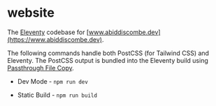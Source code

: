 # website

The [Eleventy](https://www.11ty.dev/) codebase for [www.abiddiscombe.dev](https://www.abiddiscombe.dev).

The following commands handle both PostCSS (for Tailwind CSS) and Eleventy. The PostCSS output is bundled into the Eleventy build using [Passthrough File Copy](https://www.11ty.dev/docs/copy/).

- Dev Mode - `npm run dev`

- Static Build - `npm run build`
